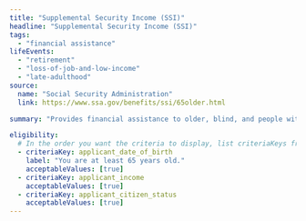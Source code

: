 ```yaml
---
title: "Supplemental Security Income (SSI)"
headline: "Supplemental Security Income (SSI)"
tags:
  - "financial assistance"
lifeEvents:
  - "retirement"
  - "loss-of-job-and-low-income"
  - "late-adulthood"
source:
  name: "Social Security Administration"
  link: https://www.ssa.gov/benefits/ssi/65older.html

summary: "Provides financial assistance to older, blind, and people with disabilities to help meet basic needs for food, clothing, and shelter."

eligibility:
  # In the order you want the criteria to display, list criteriaKeys from the csv here, each followed by a comma-separated list of which values indicate eligibility for that criteria. Wrap individual values in quotes if they have inner commas.
  - criteriaKey: applicant_date_of_birth
    label: "You are at least 65 years old."
    acceptableValues: [true]
  - criteriaKey: applicant_income
    acceptableValues: [true]
  - criteriaKey: applicant_citizen_status
    acceptableValues: [true]
---
```

